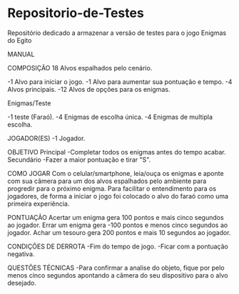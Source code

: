 # Repositorio-de-Testes
Repositório dedicado a armazenar a versão de testes para o jogo Enigmas do Egito


MANUAL

COMPOSIÇÃO
18 Alvos espalhados pelo cenário.

-1 Alvo para iniciar o jogo.
-1 Alvo para aumentar sua pontuação e tempo.
-4 Alvos principais.
-12 Alvos de opções para os enigmas.

Enigmas/Teste

-1 teste (Faraó).
-4 Enigmas de escolha única.
-4 Enigmas de multipla escolha.

JOGADOR(ES)
-1 Jogador.

OBJETIVO
Principal
-Completar todos os enigmas antes do tempo acabar.
Secundário
-Fazer a maior pontuação e tirar "S".

COMO JOGAR
Com o celular/smartphone, leia/ouça os enigmas e aponte com sua câmera para um dos alvos espalhados pelo ambiente para progredir para o próximo enigma. Para facilitar o entendimento para os jogadores, de forma a iniciar o jogo foi colocado o alvo do faraó como uma primeira experiência.

PONTUAÇÃO
Acertar um enigma gera 100 pontos e mais cinco segundos ao jogador.
Errar um enigma gera -100 pontos e menos cinco segundos ao jogador.
Achar um tesouro gera 200 pontos e mais 10 segundos ao jogador.

CONDIÇÕES DE DERROTA
-Fim do tempo de jogo.
-Ficar com a pontuação negativa.

QUESTÕES TÉCNICAS
-Para confirmar a analise do objeto, fique por pelo menos cinco segundos apontando a câmera do seu dispositivo para o alvo desejado.
